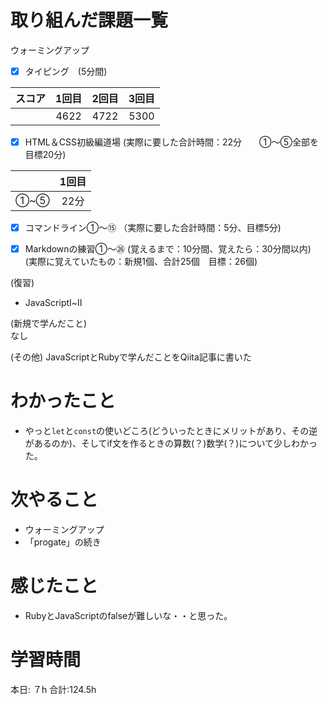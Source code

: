 # 取り組んだ課題一覧
ウォーミングアップ
- [x] タイピング　(5分間)

| スコア | 1回目 | 2回目 | 3回目 |
|:------:|:-----:|:-----:|:-----:|
|     　 | 4622 | 4722| 5300 |

- [x] HTML＆CSS初級編道場
(実際に要した合計時間：22分　　①～⑤全部を目標20分)

| | 1回目 |
|:---------------:|:-------------:|
| ①~⑤  | 22分   |

- [x] コマンドライン①～⑮
（実際に要した合計時間：5分、目標5分)

- [x] Markdownの練習①～㉖
(覚えるまで：10分間、覚えたら：30分間以内)  
(実際に覚えていたもの：新規1個、合計25個　目標：26個)

(復習)
- JavaScriptⅠ~Ⅱ

(新規で学んだこと)  
なし

(その他)
JavaScriptとRubyで学んだことをQiita記事に書いた

# わかったこと
- やっと`let`と`const`の使いどころ(どういったときにメリットがあり、その逆があるのか)、そしてif文を作るときの算数(？)数学(？)について少しわかった。

# 次やること
- ウォーミングアップ
- 「progate」の続き

# 感じたこと
- RubyとJavaScriptのfalseが難しいな・・と思った。

# 学習時間
本日: ７h  合計:124.5h
